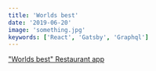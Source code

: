 ```yaml
---
title: 'Worlds best'
date: '2019-06-20'
image: 'something.jpg'
keywords: ['React', 'Gatsby', 'Graphql']
---
```


<a href="https://marcell-worlds-best.netlify.app/menu" target="_blank">
  "Worlds best" Restaurant app
</a>
